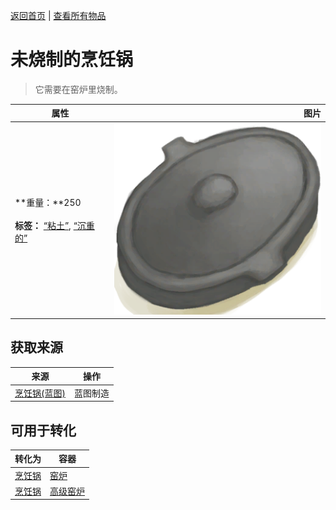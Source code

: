 [返回首页](index.md)   |  [查看所有物品](object.md)
# 未烧制的烹饪锅  
> 它需要在窑炉里烧制。  
  
  属性  |   图片   
 ----  |  ----:   
 **重量：**250<br><br>**标签：**	[“粘土”](tag_Clay.md), [“沉重的”](tag_Heavy.md)  |  ![](Sprite/CookingPotClosed.png)   
  
## 获取来源  
来源  |  操作  
----  |  ----  
[烹饪锅(蓝图)](Bp_CookingPot.md)  |  蓝图制造  
## 可用于转化  
转化为  |  容器  
----  |  ----  
[烹饪锅](CookingPot.md)  |  [窑炉](Kiln.md)  
[烹饪锅](CookingPot.md)  |  [高级窑炉](KilnAdvanced.md)  
